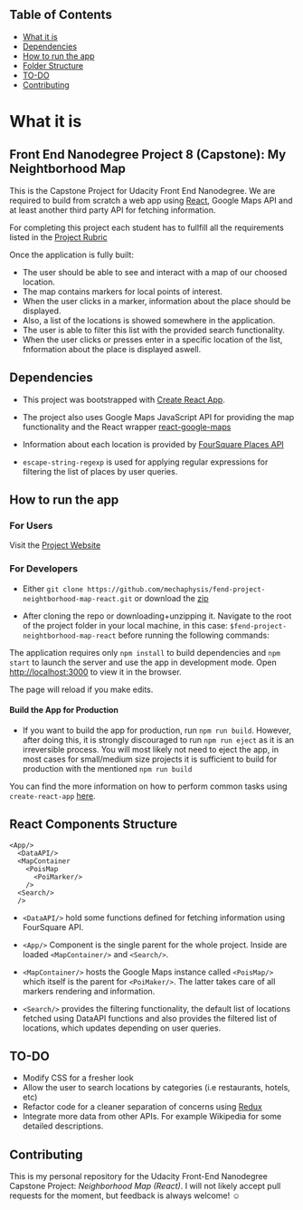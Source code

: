 ## Table of Contents
* [What it is](#what-is)
* [Dependencies](#dependencies)
* [How to run the app](#how-to)
* [Folder Structure](#folder-structure)
* [TO-DO](#to-do)
* [Contributing](#contributing)

# What it is
## Front End Nanodegree Project 8 (Capstone): My Neightborhood Map

This is the Capstone Project for Udacity Front End Nanodegree. We are required to build from scratch a web app using [React](https://reactjs.org/), Google Maps API and at least another third party API for fetching information.

For completing this project each student has to fullfill all the requirements listed in the [Project Rubric](https://review.udacity.com/#!/rubrics/1351/view)

Once the application is fully built:

* The user should be able to see and interact with a map of our choosed location.
* The map contains markers for local points of interest.
* When the user clicks in a marker, information about the place should be displayed.
* Also, a list of the locations is showed somewhere in the application.
* The user is able to filter this list with the provided search functionality.
* When the user clicks or presses enter in a specific location of the list, fnformation
about the place is displayed aswell.

## Dependencies

* This project was bootstrapped with [Create React App](https://github.com/facebookincubator/create-react-app).

* The project also uses Google Maps JavaScript API for providing the map functionality
and the React wrapper [react-google-maps](https://tomchentw.github.io/react-google-maps/)

* Information about each location is provided by [FourSquare Places API](https://developer.foursquare.com/docs/api/getting-started)

* `escape-string-regexp` is used for applying regular expressions for filtering the list of places by user queries.

## How to run the app

### For Users

Visit the [Project Website](https://mechaphysis.github.io/fend-project-neightborhood-map-react)

### For Developers

* Either `git clone https://github.com/mechaphysis/fend-project-neightborhood-map-react.git` or download the [zip](https://github.com/mechaphysis/fend-project-neightborhood-map-react/archive/master.zip)

* After cloning the repo or downloading+unzipping it. Navigate to the root of the project folder in your local machine, in this case: `$fend-project-neightborhood-map-react` before running the following commands:

The application requires only `npm install` to build dependencies and `npm start` to launch the server and use the app in development mode. Open [http://localhost:3000](http://localhost:3000) to view it in the browser.

The page will reload if you make edits.<br>

#### Build the App for Production

* If you want to build the app for production, run `npm run build`. However, after doing this, it is strongly discouraged to run `npm run eject` as it is an irreversible process. You will most likely not need to eject the app, in most cases for small/medium size projects it is sufficient to build for production with the mentioned `npm run build`

You can find the more information on how to perform common tasks using `create-react-app` [here](https://github.com/facebookincubator/create-react-app/blob/master/packages/react-scripts/template/README.md).

## React Components Structure

```
<App/>
  <DataAPI/>
  <MapContainer
    <PoisMap
      <PoiMarker/>
    />
  <Search/>    
  />
```

 * `<DataAPI/>` hold some functions defined for fetching information using FourSquare API.
 * `<App/>` Component is the single parent for the whole project. Inside are loaded `<MapContainer/>` and `<Search/>`.

 * `<MapContainer/>` hosts the Google Maps instance called `<PoisMap/>` which itself is the parent for `<PoiMaker/>`. The latter takes care of all markers rendering and information.

 * `<Search/>` provides the filtering functionality, the default list of locations fetched
 using DataAPI functions and also provides the filtered list of locations, which updates depending on user queries.

## TO-DO

* Modify CSS for a fresher look
* Allow the user to search locations by categories (i.e restaurants, hotels, etc)
* Refactor code for a cleaner separation of concerns using [Redux](https://redux.js.org/)
* Integrate more data from other APIs. For example Wikipedia for some detailed descriptions.

## Contributing

This is my personal repository for the Udacity  Front-End Nanodegree Capstone Project: _Neighborhood Map (React)_. I will not likely accept pull requests for the moment, but feedback is always welcome! :relaxed:
